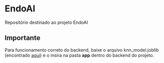 # EndoAI
Repositório destinado ao projeto EndoAI

## Importante
Para funcionamento correto do backend, baixe o arquivo knn_model.joblib (encontrado <a href="https://drive.google.com/drive/folders/1VpxMc4UX5-2H3FxtRxYsmKo6XyRLUoGH?usp=drive_link">aqui</a>) e o insira na pasta <b>app</b> dentro do backend do projeto.
